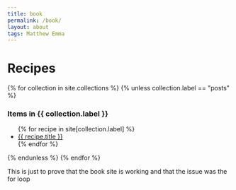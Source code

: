 ```yaml
---
title: book
permalink: /book/
layout: about
tags: Matthew Emma
---
```


<h1>Recipes</h1>
<div>
{% for collection in site.collections %}
  {% unless collection.label == "posts" %}
    <h3 class="post-meta">
      Items in {{ collection.label }}
    </h3>
    <ul>
    {% for recipe in site[collection.label] %}
      <li><a href="{{ recipe.url }}">{{ recipe.title }}</a></li>
    {% endfor %}
    </ul>
  {% endunless %}
{% endfor %}
</div>
<p>This is just to prove that the book site is working and that the issue was the for loop</p>
